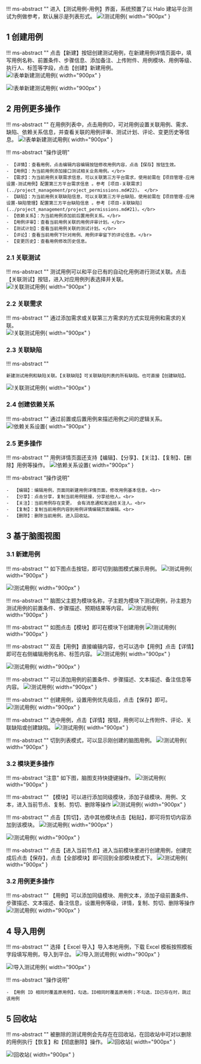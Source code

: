 !!! ms-abstract ""
    进入【测试用例-用例】界面，系统预置了以 Halo 建站平台测试为例做参考，默认展示是列表形式。
![!测试用例](../../img/track/用例入口1.png){ width="900px" }

## 1 创建用例
!!! ms-abstract ""
    点击【新建】按钮创建测试用例，在新建用例详情页面中，填写用例名称、前置条件、步骤信息、添加备注、上传附件、用例模块、用例等级、执行人、标签等字段，点击【创建】新建用例。<br>
![!表单新建测试用例](../../img/track/点击新建按钮创建用例.png){ width="900px" }

![!表单新建测试用例](../../img/track/新建用例.png){ width="900px" }

##  2 用例更多操作
!!! ms-abstract ""
    在用例列表中，点击用例ID，可对用例设置关联用例、需求、缺陷、依赖关系信息，并查看关联的用例评审、测试计划、评论、变更历史等信息。
![!表单新建测试用例](../../img/track/查看用例.png){ width="900px" }


!!! ms-abstract "操作说明"

    - 【详情】：查看用例，点击编辑内容编辑按钮修改用例内容，点击【保存】按钮生效。
    - 【用例】：为当前用例添加接口测试相关业务用例。</br>   
    - 【需求】：为当前用例关联需求信息，可以关联第三方平台需求，使用前需在【项目管理-应用设置-测试用例】配置第三方平台需求信息 。参考 [项目-关联需求](../project_management/project_permissions.md#22)。 </br>   
    - 【缺陷】：为当前用例关联缺陷信息，可以关联第三方平台缺陷，使用前需在【项目管理-应用设置-缺陷管理】配置第三方平台缺陷信息 。参考 [项目-关联缺陷](../project_management/project_permissions.md#21)。</br>   
    - 【依赖关系】：为当前用例添加前后置用例关系。</br>  
    - 【用例评审】：查看当前用例关联的用例评审计划。</br>  
    - 【测试计划】：查看当前用例关联的测试计划。</br>
    - 【评论】：查看当前用例下针对用例、用例评审留下的评论信息。</br>  
    - 【变更历史】：查看用例修改历史信息。

### 2.1 关联测试
!!! ms-abstract ""
    测试用例可以和平台已有的自动化用例进行测试关联。点击【关联测试】按钮，进入对应用例列表选择并关联。<br>
![!关联测试用例](../../img/track/关联用例.png){ width="900px" }


### 2.2 关联需求
!!! ms-abstract ""
    通过添加需求或关联第三方需求的方式实现用例和需求的关联。<br>
![!关联测试用例](../../img/track/关联需求.png){ width="900px" }

### 2.3 关联缺陷
!!! ms-abstract ""
    
    新建测试用例和缺陷关联。【关联缺陷】可关联缺陷列表的所有缺陷。也可直接【创建缺陷】。
![!关联测试用例](../../img/track/关联缺陷.png){ width="900px" }

### 2.4 创建依赖关系
!!! ms-abstract ""
    通过前置或后置用例来描述用例之间的逻辑关系。<br>
![!依赖关系设置](../../img/track/用例依赖关系.png){ width="900px" }


### 2.5 更多操作

!!! ms-abstract ""
    用例详情页面还支持【编辑】、【分享】、【关注】、【复制】、【删除】用例等操作。
![!依赖关系设置](../../img/track/详情更多操作.png){ width="900px" }

!!! ms-abstract "操作说明"

    -  【编辑】：编辑用例，页面同新建用例详情页面，修改用例基本信息。<br>
    -  【分享】：点击分享，复制当前用例链接，分享给他人。<br>
    -  【关注】：当前用例存在变更， 会有消息通知发送给关注人。<br>
    -  【复制】：复制当前用例内容到用例详情编辑页面编辑。<br>
    -  【删除】：删除当前用例，进入回收站。

## 3 基于脑图视图
### 3.1 新建用例
!!! ms-abstract ""
    如下图点击按钮，即可切到脑图模式展示用例。
![!测试用例](../../img/track/功能用例切到脑图模式.png){ width="900px" }

![!测试用例](../../img/track/脑图模式展示用例.png){ width="900px" }

!!! ms-abstract ""
    脑图父主题为模块名称，子主题为模块下测试用例，孙主题为测试用例的前置条件、步骤描述、预期结果等内容。
![!测试用例](../../img/track/脑图展开用例.png){ width="900px" }

!!! ms-abstract ""
    如图点击【模块】即可在模块下创建用例
![!测试用例](../../img/track/脑图模式点击用例按钮.png){ width="900px" }

!!! ms-abstract ""
    双击【用例】直接编辑内容，也可以选中【用例】点击【详情】即可在右侧编辑用例名称、标签内容。
![!测试用例](../../img/track/脑图模式里编辑用例.png){ width="900px" }

![!测试用例](../../img/track/脑图模式里的用例详情.png){ width="900px" }

!!! ms-abstract ""
    可以添加用例的前置条件、步骤描述、文本描述、备注信息等内容。
![!测试用例](../../img/track/脑图用例的前置描述内容.png){ width="900px" }

!!! ms-abstract ""
    创建用例，设置用例优先级后，点击【保存】即可。
![!测试用例](../../img/track/脑图模式里保存用例.png){ width="900px" }

!!! ms-abstract ""
    选中用例，点击【详情】按钮，用例可以上传附件、评论、关联缺陷或创建缺陷。
![!测试用例](../../img/track/保存用例后可添加用例缺陷.png){ width="900px" }

!!! ms-abstract ""
    切到列表模式，可以显示刚创建的脑图用例。
![!测试用例](../../img/track/脑图模式切到列表模式.png){ width="900px" }

### 3.2 模块更多操作
!!! ms-abstract "注意"
    如下图，脑图支持快捷键操作。
![!测试用例](../../img/track/快捷键操作.png){ width="900px" }

!!! ms-abstract ""
    【模块】可以进行添加同级模块，添加子级模块、用例、文本，进入当前节点、复制、剪切、删除等操作
![!测试用例](../../img/track/脑图里的模块更多操作.png){ width="900px" }

!!! ms-abstract ""
    点击【剪切】，选中其他模块点击【粘贴】，即可将剪切内容添加到该模块。
![!测试用例](../../img/track/脑图模式剪切.png){ width="900px" }

![!测试用例](../../img/track/脑图模式粘贴内容.png){ width="900px" }

!!! ms-abstract ""
    点击【进入当前节点】进入当前模块里进行创建用例，创建完成后点击【保存】，点击【全部模块】即可回到全部模块模式下。
![!测试用例](../../img/track/进入当前节点脑图模式.png){ width="900px" }

### 3.2 用例更多操作
!!! ms-abstract ""
    【用例】可以添加同级模块、用例文本，添加子级前置条件、步骤描述、文本描述、备注信息，设置用例等级，详情，复制、剪切、删除等操作
![!测试用例](../../img/track/脑图模式用例的功能操作.png){ width="900px" }
    
## 4 导入用例
!!! ms-abstract ""
    选择【 Excel 导入】导入本地用例，下载 Excel 模板按照模板字段填写用例，导入到平台。
![!导入测试用例](../../img/track/导入按钮.png){ width="900px" }

![!导入测试用例](../../img/track/导入用例.png){ width="900px" }

!!! ms-abstract "操作说明"
    
    - 【用例 ID 相同时覆盖原用例】，勾选，ID相同时覆盖原用例；不勾选，ID已存在时，跳过该用例

## 5 回收站
!!! ms-abstract ""
    被删除的测试用例会先存在在回收站，在回收站中可对以删除的用例执行【恢复】和【彻底删除】操作。
![!回收站](../../img/track/回收站.png){ width="900px" }

![!回收站](../../img/track/回收站1.png){ width="900px" }